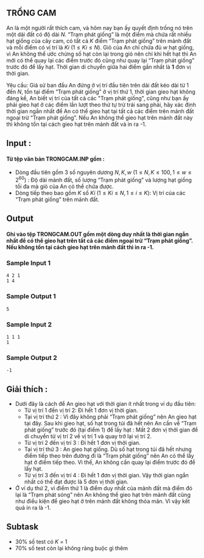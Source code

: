 ## TRỒNG CAM

An là một người rất thích cam, và hôm nay bạn ấy quyết định trồng nó trên một dải đất có độ dài $N$. “Trạm phát giống” là một điểm mà chứa rất nhiều hạt giống của cây cam, có tất cả $K$ điểm “Trạm phát giống” trên mảnh đất và mỗi điểm có vị trí là $Ki$ $(1 \le Ki \le N)$. Giỏ của An chỉ chứa đủ $w$ hạt giống, vì An không thể ước chừng số hạt còn lại trong giỏ nên chỉ khi hết hạt thì An mới có thể quay lại các điểm trước đó cũng như quay lại “Trạm phát giống” trước đó để lấy hạt. Thời gian di chuyển giữa hai điểm gần nhất là **1** đơn vị thời gian. 

Yêu cầu: Giả sử ban đầu An đứng ở vị trí đầu tiên trên dải đất kéo dài từ 1 đến $N$, tồn tại điểm “Trạm phát giống” ở vị trí thứ 1, thời gian gieo hạt không đáng kể, An biết vị trí của tất cả các "Trạm phát giống", cũng như bạn ấy phải gieo hạt ở các điểm lần lượt theo thứ tự trừ trái sang phải, hãy xác định thời gian ngắn nhất để An có thể gieo hạt tại tất cả các điểm trên mảnh đất ngoại trừ “Trạm phát giống”. Nếu An không thể gieo hạt trên mảnh đất này thì không tồn tại cách gieo hạt trên mảnh đất và in ra -1.
## Input : 
#### Từ tệp văn bản TRONGCAM.INP gồm : 
-   Dòng đầu tiên gồm 3 số nguyên dương $N, K, w$  $(1 \le N, K \le 100, 1 \le w \le 2^{60} )$ : Độ dài mảnh đất, số lượng “Trạm phát giống” và lượng hạt giống tối đa mà giỏ của An có thể chứa được.
-   Dòng tiếp theo bao gồm $K$ số $Ki$ $(1 \le Ki \le N, 1 \le i \le K)$: Vị trí của các “Trạm phát giống” trên mảnh đất.

## Output
#### Ghi vào tệp TRONGCAM.OUT gồm một dòng duy nhất là thời gian ngắn nhất để có thể gieo hạt trên tất cả các điểm ngoại trừ “Trạm phát giống”. Nếu không tồn tại cách gieo hạt trên mảnh đất thì in ra -1.
### Sample Input 1 
```
4 2 1
1 4
```

### Sample Output 1
```
5
```
### Sample Input 2 
```
1 1 1
1

```

### Sample Output 2 
```
-1
```
## Giải thích :
-   Dưới đây là cách để An gieo hạt với thời gian ít nhất trong ví dụ đầu tiên:
       +   Từ vị trí 1 đến vị trí 2: Đi hết 1 đơn vị thời gian.
       +   Tại vị trí thứ 2 : Vì đây không phải “Trạm phát giống” nên An gieo hạt tại đây. Sau khi gieo hạt, số hạt trong túi đã hết nên An cần về “Trạm phát giống” trước đó (tại điểm 1) để lấy hạt : Mất 2 đơn vị thời gian để di chuyển từ vị trí 2 về vị trí 1 và quay trở lại vị trí 2.
       +   Từ vị trí 2 đến vị trí 3 : Đi hết 1 đơn vị thời gian.
       +   Tại vị trí thứ 3 : An gieo hạt giống. Dù số hạt trong túi đã hết nhưng điểm tiếp theo trên đường đi là “Trạm phát giống” nên An có thể lấy hạt ở điểm tiếp theo. Vì thế, An không cần quay lại điểm trước đó để lấy hạt.
       +   Từ vị trí 3 đến vị trí 4 : Đi hết 1 đơn vị thời gian.
       Vậy thời gian ngắn nhất có thể đạt được là 5 đơn vị thời gian.
   -  Ở ví dụ thứ 2, vì điểm thứ 1 là điểm duy nhất của mảnh đất mà điểm đó lại là “Trạm phát sóng” nên An không thể gieo hạt trên mảnh đất cũng như điều kiện để gieo hạt ở trên mảnh đất không thỏa mãn. Vì vậy kết quả in ra là -1.

## Subtask
  -  30% số test có $K$ = 1
  -  70% số test còn lại không ràng buộc gì thêm
